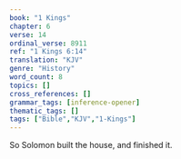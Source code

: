 ```yaml
---
book: "1 Kings"
chapter: 6
verse: 14
ordinal_verse: 8911
ref: "1 Kings 6:14"
translation: "KJV"
genre: "History"
word_count: 8
topics: []
cross_references: []
grammar_tags: [inference-opener]
thematic_tags: []
tags: ["Bible","KJV","1-Kings"]
---
```

So Solomon built the house, and finished it.
